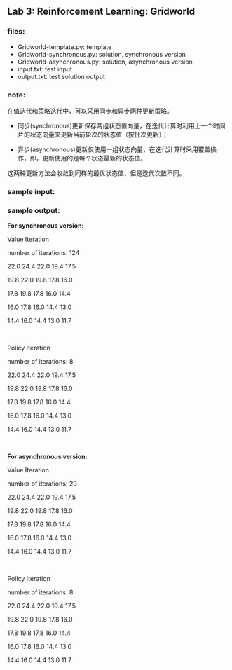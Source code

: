 ## Lab 3: Reinforcement Learning: Gridworld

### files:
* Gridworld-template.py: template
* Gridworld-synchronous.py: solution, synchronous version
* Gridworld-asynchronous.py: solution, asynchronous version
* input.txt: test input
* output.txt: test solution output

### note:
在值迭代和策略迭代中，可以采用同步和异步两种更新策略。

* 同步(synchronous)更新保存两组状态值向量，在迭代计算时利用上一个时间片的状态向量来更新当前轮次的状态值（按批次更新）；

* 异步(asynchronous)更新仅使用一组状态向量，在迭代计算时采用覆盖操作，即，更新使用的是每个状态最新的状态值。

这两种更新方法会收敛到同样的最优状态值，但是迭代次数不同。

### sample input:


### sample output:
__For synchronous version:__

Value Iteration

number of iterations: 124

22.0 24.4 22.0 19.4 17.5 

19.8 22.0 19.8 17.8 16.0 

17.8 19.8 17.8 16.0 14.4 

16.0 17.8 16.0 14.4 13.0 

14.4 16.0 14.4 13.0 11.7 

&emsp;

Policy Iteration

number of iterations: 8

22.0 24.4 22.0 19.4 17.5 

19.8 22.0 19.8 17.8 16.0 

17.8 19.8 17.8 16.0 14.4 

16.0 17.8 16.0 14.4 13.0 

14.4 16.0 14.4 13.0 11.7 

&emsp;

__For asynchronous version:__

Value Iteration

number of iterations: 29

22.0 24.4 22.0 19.4 17.5 

19.8 22.0 19.8 17.8 16.0 

17.8 19.8 17.8 16.0 14.4 

16.0 17.8 16.0 14.4 13.0 

14.4 16.0 14.4 13.0 11.7 

&emsp;

Policy Iteration

number of iterations: 8

22.0 24.4 22.0 19.4 17.5 

19.8 22.0 19.8 17.8 16.0 

17.8 19.8 17.8 16.0 14.4 

16.0 17.8 16.0 14.4 13.0 

14.4 16.0 14.4 13.0 11.7 
